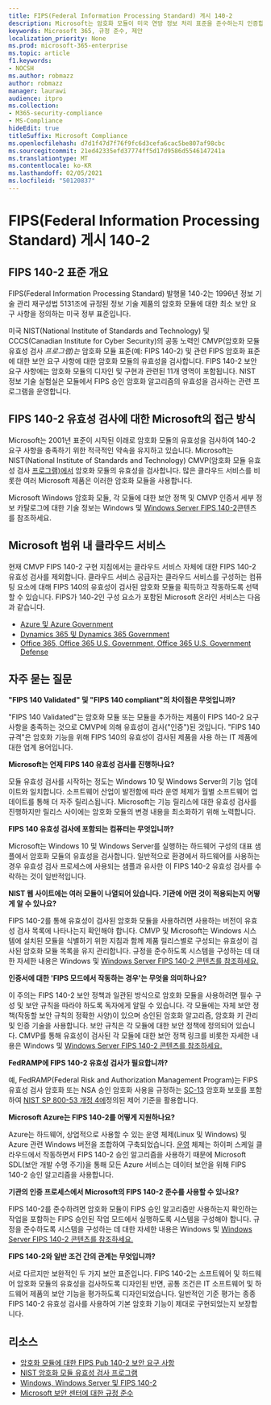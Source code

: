 ```yaml
---
title: FIPS(Federal Information Processing Standard) 게시 140-2
description: Microsoft는 암호화 모듈이 미국 연방 정보 처리 표준을 준수하는지 인증합니다.
keywords: Microsoft 365, 규정 준수, 제안
localization_priority: None
ms.prod: microsoft-365-enterprise
ms.topic: article
f1.keywords:
- NOCSH
ms.author: robmazz
author: robmazz
manager: laurawi
audience: itpro
ms.collection:
- M365-security-compliance
- MS-Compliance
hideEdit: true
titleSuffix: Microsoft Compliance
ms.openlocfilehash: d7d1f47d7f76f9fc6d3cefa6cac5be807af98cbc
ms.sourcegitcommit: 21ed42335efd37774ff5d17d9586d5546147241a
ms.translationtype: MT
ms.contentlocale: ko-KR
ms.lasthandoff: 02/05/2021
ms.locfileid: "50120837"
---
```

# <a name="federal-information-processing-standard-fips-publication-140-2"></a>FIPS(Federal Information Processing Standard) 게시 140-2

## <a name="fips-140-2-standard-overview"></a>FIPS 140-2 표준 개요

FIPS(Federal Information Processing Standard) 발행물 140-2는 1996년 정보 기술 관리 재구성법 5131조에 규정된 정보 기술 제품의 암호화 모듈에 대한 최소 보안 요구 사항을 정의하는 미국 정부 표준입니다.

미국 [](https://csrc.nist.gov/Projects/cryptographic-module-validation-program) NIST(National Institute of Standards and Technology) 및 CCCS(Canadian Institute for Cyber Security)의 공동 노력인 CMVP(암호화 모듈 유효성 검사 *프로그램)는* 암호화 모듈 표준(예: FIPS 140-2) 및 관련 FIPS 암호화 표준에 대한 보안 요구 사항에 대한 암호화 모듈의 유효성을 검사합니다. FIPS 140-2 보안 요구 사항에는 암호화 모듈의 디자인 및 구현과 관련된 11개 영역이 포함됩니다. NIST 정보 기술 실험실은 모듈에서 FIPS 승인 암호화 알고리즘의 유효성을 검사하는 관련 프로그램을 운영합니다.

## <a name="microsofts-approach-to-fips-140-2-validation"></a>FIPS 140-2 유효성 검사에 대한 Microsoft의 접근 방식

Microsoft는 2001년 표준이 시작된 이래로 암호화 모듈의 유효성을 검사하여 140-2 요구 사항을 충족하기 위한 적극적인 약속을 유지하고 있습니다. Microsoft는 NIST(National Institute of Standards and Technology) CMVP(암호화 모듈 유효성 검사 [프로그램)에서](https://csrc.nist.gov/Projects/cryptographic-module-validation-program) 암호화 모듈의 유효성을 검사합니다. 많은 클라우드 서비스를 비롯한 여러 Microsoft 제품은 이러한 암호화 모듈을 사용합니다.

Microsoft Windows 암호화 모듈, 각 모듈에 대한 보안 정책 및 CMVP 인증서 세부 정보 카탈로그에 대한 기술 정보는 Windows 및 [Windows Server FIPS 140-2](https://aka.ms/AA6ehud)콘텐츠를 참조하세요.

## <a name="microsoft-in-scope-cloud-services"></a>Microsoft 범위 내 클라우드 서비스

현재 CMVP FIPS 140-2 구현 지침에서는 클라우드 서비스 자체에 대한 FIPS 140-2 유효성 검사를 제외합니다. 클라우드 서비스 공급자는 클라우드 서비스를 구성하는 컴퓨팅 요소에 대해 FIPS 140의 유효성이 검사된 암호화 모듈을 획득하고 작동하도록 선택할 수 있습니다. FIPS가 140-2인 구성 요소가 포함된 Microsoft 온라인 서비스는 다음과 같습니다.

- [Azure 및 Azure Government](/azure/azure-government/documentation-government-plan-security)
- [Dynamics 365 및 Dynamics 365 Government](/microsoft-365/compliance/office-365-encryption-in-microsoft-dynamics-365)
- [Office 365, Office 365 U.S. Government, Office 365 U.S. Government Defense](/microsoft-365/compliance/office-365-encryption-risks-and-protections)

## <a name="frequently-asked-questions"></a>자주 묻는 질문

**"FIPS 140 Validated" 및 "FIPS 140 compliant"의 차이점은 무엇입니까?**

"FIPS 140 Validated"는 암호화 모듈 또는 모듈을 추가하는 제품이 FIPS 140-2 요구 사항을 충족하는 것으로 CMVP에 의해 유효성이 검사("인증")된 것입니다. "FIPS 140 규격"은 암호화 기능을 위해 FIPS 140의 유효성이 검사된 제품을 사용 하는 IT 제품에 대한 업계 용어입니다.

**Microsoft는 언제 FIPS 140 유효성 검사를 진행하나요?**

모듈 유효성 검사를 시작하는 정도는 Windows 10 및 Windows Server의 기능 업데이트와 일치합니다. 소프트웨어 산업이 발전함에 따라 운영 체제가 월별 소프트웨어 업데이트를 통해 더 자주 릴리스됩니다. Microsoft는 기능 릴리스에 대한 유효성 검사를 진행하지만 릴리스 사이에는 암호화 모듈의 변경 내용을 최소화하기 위해 노력합니다.

**FIPS 140 유효성 검사에 포함되는 컴퓨터는 무엇입니까?**

Microsoft는 Windows 10 및 Windows Server를 실행하는 하드웨어 구성의 대표 샘플에서 암호화 모듈의 유효성을 검사합니다. 일반적으로 환경에서 하드웨어를 사용하는 경우 유효성 검사 프로세스에 사용되는 샘플과 유사한 이 FIPS 140-2 유효성 검사를 수락하는 것이 일반적입니다.

**NIST 웹 사이트에는 여러 모듈이 나열되어 있습니다. 기관에 어떤 것이 적용되는지 어떻게 알 수 있나요?**

FIPS 140-2를 통해 유효성이 검사된 암호화 모듈을 사용하려면 사용하는 버전이 유효성 검사 목록에 나타나는지 확인해야 합니다. CMVP 및 Microsoft는 Windows 시스템에 설치된 모듈을 식별하기 위한 지침과 함께 제품 릴리스별로 구성되는 유효성이 검사된 암호화 모듈 목록을 유지 관리합니다. 규정을 준수하도록 시스템을 구성하는 데 대한 자세한 내용은 Windows 및 [Windows Server FIPS 140-2 콘텐츠를 참조하세요.](https://aka.ms/AA6ehud)

**인증서에 대한 'FIPS 모드에서 작동하는 경우'는 무엇을 의미하나요?**

이 주의는 FIPS 140-2 보안 정책과 일관된 방식으로 암호화 모듈을 사용하려면 필수 구성 및 보안 규칙을 따라야 하도록 독자에게 알릴 수 있습니다. 각 모듈에는 자체 보안 정책(작동할 보안 규칙의 정확한 사양)이 있으며 승인된 암호화 알고리즘, 암호화 키 관리 및 인증 기술을 사용합니다. 보안 규칙은 각 모듈에 대한 보안 정책에 정의되어 있습니다. CMVP를 통해 유효성이 검사된 각 모듈에 대한 보안 정책 링크를 비롯한 자세한 내용은 Windows 및 [Windows Server FIPS 140-2 콘텐츠를 참조하세요.](https://aka.ms/AA6ehud)

**FedRAMP에 FIPS 140-2 유효성 검사가 필요합니까?**

예, FedRAMP(Federal Risk and Authorization Management Program)는 FIPS 유효성 검사 암호화 또는 NSA 승인 암호화 사용을 규정하는 [SC-13](https://nvd.nist.gov/800-53/Rev4/control/SC-13) 암호화 보호를 포함하여 [NIST SP 800-53 개정 4에](https://nvd.nist.gov/800-53/Rev4/)정의된 제어 기준을 활용합니다.

**Microsoft Azure는 FIPS 140-2를 어떻게 지원하나요?**

Azure는 하드웨어, 상업적으로 사용할 수 있는 운영 체제(Linux 및 Windows) 및 Azure 관련 Windows 버전을 조합하여 구축되었습니다. [운영](https://www.microsoft.com/securityengineering/sdl/) 체제는 하이퍼 스케일 클라우드에서 작동하면서 FIPS 140-2 승인 알고리즘을 사용하기 때문에 Microsoft SDL(보안 개발 수명 주기)을 통해 모든 Azure 서비스는 데이터 보안을 위해 FIPS 140-2 승인 알고리즘을 사용합니다.

**기관의 인증 프로세스에서 Microsoft의 FIPS 140-2 준수를 사용할 수 있나요?**

FIPS 140-2를 준수하려면 암호화 모듈이 FIPS 승인 알고리즘만 사용하는지 확인하는 작업을 포함하는 FIPS 승인된 작업 모드에서 실행하도록 시스템을 구성해야 합니다. 규정을 준수하도록 시스템을 구성하는 데 대한 자세한 내용은 Windows 및 [Windows Server FIPS 140-2 콘텐츠를 참조하세요.](https://aka.ms/AA6ehud)

**FIPS 140-2와 일반 조건 간의 관계는 무엇입니까?**

서로 다르지만 보완적인 두 가지 보안 표준입니다. FIPS 140-2는 소프트웨어 및 하드웨어 암호화 모듈의 유효성을 검사하도록 디자인된 반면, 공통 조건은 IT 소프트웨어 및 하드웨어 제품의 보안 기능을 평가하도록 디자인되었습니다. 일반적인 기준 평가는 종종 FIPS 140-2 유효성 검사를 사용하여 기본 암호화 기능이 제대로 구현되었는지 보장합니다.

## <a name="resources"></a>리소스

- [암호화 모듈에 대한 FIPS Pub 140-2 보안 요구 사항](https://csrc.nist.gov/publications/fips/fips140-2/fips1402.pdf)
- [NIST 암호화 모듈 유효성 검사 프로그램](https://csrc.nist.gov/groups/STM/cmvp/index.html)
- [Windows, Windows Server 및 FIPS 140-2](/windows/security/threat-protection/fips-140-validation)
- [Microsoft 보안 센터에 대한 규정 준수](https://www.microsoft.com/trust-center/compliance/compliance-overview)
